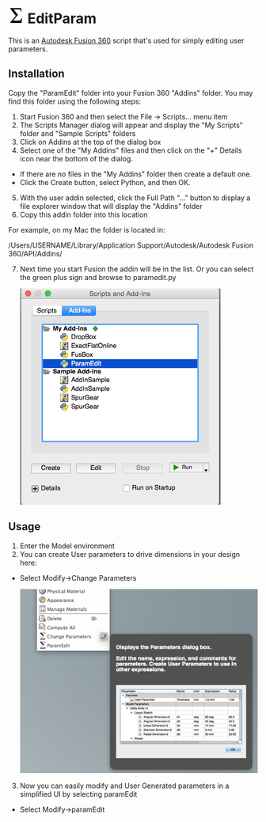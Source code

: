 # ![](./resources/32x32.png) EditParam

This is an [Autodesk Fusion 360](http://fusion360.autodesk.com/) script that's used for simply editing user parameters.

## Installation

Copy the "ParamEdit" folder into your Fusion 360 "Addins" folder. You may find this folder using the following steps:

1. Start Fusion 360 and then select the File -> Scripts... menu item
2. The Scripts Manager dialog will appear and display the "My Scripts" folder and "Sample Scripts" folders
3. Click on Addins at the top of the dialog box
4. Select one of the "My Addins" files and then click on the "+" Details icon near the bottom of the dialog.
  - If there are no files in the "My Addins" folder then create a default one.
  - Click the Create button, select Python, and then OK.
5. With the user addin selected, click the Full Path "..." button to display a file explorer window that will display the "Addins" folder
6. Copy this addin folder into this location

For example, on my Mac the folder is located in:

/Users/USERNAME/Library/Application Support/Autodesk/Autodesk Fusion 360/API/Addins/

7. Next time you start Fusion the addin will be in the list.  Or you can select the green plus sign and browse to paramedit.py

    ![Addins Dialog](./resources/AddinsDialog.png)
## Usage

1. Enter the Model environment
2. You can create User parameters to drive dimensions in your design here:
  - Select Modify->Change Parameters

    ![Change Parameters](./resources/changeParams.png)
3. Now you can easily modify and User Generated parameters in a simplified UI by selecting paramEdit
  - Select Modify->paramEdit
